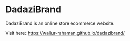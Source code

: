 # DadaziBrand
DadaziBrand is an online store ecommerce website.

Visit here: https://waliur-rahaman.github.io/dadazibrand/
